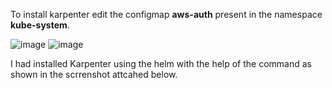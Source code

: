 To install karpenter edit the configmap **aws-auth** present in the namespace **kube-system**.

![image](https://github.com/user-attachments/assets/853eb44c-63e3-49c6-ae39-a980306d535d)
![image](https://github.com/user-attachments/assets/f20f184f-d977-4a94-9b03-5c7f96165f78)

I had installed Karpenter using the helm with the help of the command as shown in the scrrenshot attcahed below.

